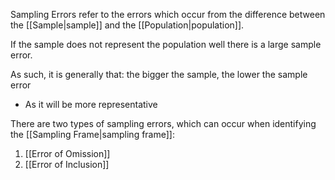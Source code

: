 Sampling Errors refer to the errors which occur from the difference between the [[Sample|sample]] and the [[Population|population]].

If the sample does not represent the population well there is a large sample error. 

As such, it is generally that: the bigger the sample, the lower the sample error
- As it will be more representative


There are two types of sampling errors, which can occur when identifying the [[Sampling Frame|sampling frame]]:
1. [[Error of Omission]]
2. [[Error of Inclusion]]